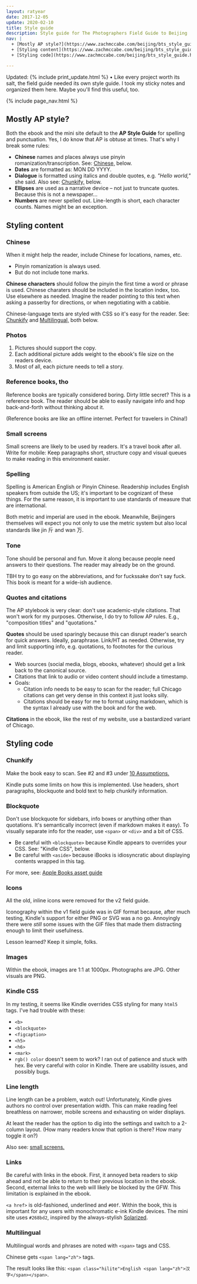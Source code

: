 ```yaml
---
layout: ratyear
date: 2017-12-05
update: 2020-02-10
title: Style guide
description: Style guide for The Photographers Field Guide to Beijing
nav: |
  + [Mostly AP style?](https://www.zachmccabe.com/beijing/bts_style_guide.html#mostly-ap-style)
  + [Styling content](https://www.zachmccabe.com/beijing/bts_style_guide.html#styling-content)
  + [Styling code](https://www.zachmccabe.com/beijing/bts_style_guide.html#styling-code)

---
```



Updated: {% include print_update.html %} • Like every project worth its salt, the field guide needed its own style guide. I took my sticky notes and organized them here. Maybe you'll find this useful, too.



{% include page_nav.html %}



## Mostly AP style?

Both the ebook and the mini site default to the **AP Style Guide** for spelling and punctuation. Yes, I do know that AP is obtuse at times. That's why I break some rules:

* **Chinese** names and places always use pinyin romanization/transcription. See: [Chinese,](https://www.zachmccabe.com/beijing/bts_style_guide.html#chinese) below.
* **Dates** are formatted as: MON DD YYYY.
* **Dialogue** is formatted using italics and double quotes, e.g. _"Hello world,"_ she said. Also see: [Chunkify,](https://www.zachmccabe.com/beijing/bts_style_guide.html#chunkify) below.
* **Ellipses** are used as a narrative device – not just to truncate quotes. Because this is not a newspaper…
* **Numbers** are never spelled out. Line-length is short, each character counts. Names might be an exception.



## Styling content

### Chinese

When it might help the reader, include Chinese for locations, names, etc.
- Pinyin romanization is always used.
- But do not include tone marks.

**Chinese characters** should follow the pinyin the first time a word or phrase is used. Chinese charaters should be included in the location index, too. Use elsewhere as needed. Imagine the reader pointing to this text when asking a passerby for directions, or when negotiating with a cabbie.

Chinese-language texts are styled with CSS so it's easy for the reader. See: [Chunkify](https://www.zachmccabe.com/beijing/bts_style_guide.html#chunkify) and [Multilingual,](https://www.zachmccabe.com/beijing/bts_style_guide.html#multilingual) both below.   



### Photos

1. Pictures should support the copy.
2. Each additional picture adds weight to the ebook's file size on the readers device.
3. Most of all, each picture needs to tell a story.



### Reference books, tho

Reference books are typically considered boring. Dirty little secret? This is a reference book. The reader should be able to easily navigate info and hop back-and-forth without thinking about it.

(Reference books are like an offline internet. Perfect for travelers in China!)



### Small screens

Small screens are likely to be used by readers. It's a travel book after all. Write for mobile: Keep paragraphs short, structure copy and visual queues to make reading in this environment easier.



### Spelling

Spelling is American English or Pinyin Chinese. Readership includes English speakers from outside the US; it's important to be cognizant of these things. For the same reason, it is important to use standards of measure that are international.

Both metric and imperial are used in the ebook. Meanwhile, Beijingers themselves will expect you not only to use the metric system but also local standards like <span class="hilite">jin <span lang="zh">斤</span></span> and <span class="hilite">wan <span lang="zh">万</span></span>.



### Tone

Tone should be personal and fun. Move it along because people need answers to their questions. The reader may already be on the ground.

TBH try to go easy on the abbreviations, and for fuckssake don't say fuck. This book is meant for a wide-ish audience.




### Quotes and citations

The AP stylebook is very clear: don't use academic-style citations. That won't work for my purposes. Otherwise, I do try to follow AP rules. E.g., "composition titles" and "quotations."

**Quotes** should be used sparingly because this can disrupt reader's search for quick answers. Ideally, paraphrase. Link/HT as needed. Otherwise, try and limit supporting info, e.g. quotations, to footnotes for the curious reader.

- Web sources (social media, blogs, ebooks, whatever) should get a link back to the canonical source. 
- Citations that link to audio or video content should include a timestamp.
- Goals:
  + Citation info needs to be easy to scan for the reader; full Chicago citations can get very dense in this context it just looks silly.
  + Citations should be easy for me to format using markdown, which is the syntax I already use with the book and for the web.

**Citations** in the ebook, like the rest of my website, use a bastardized variant of Chicago.



## Styling code

### Chunkify

Make the book easy to scan. See #2 and #3 under [10 Assumptions.](https://www.zachmccabe.com/beijing/bts_10_assumptions.html)

Kindle puts some limits on how this is implemented. Use headers, short paragraphs, blockquote and bold text to help chunkify information.


### Blockquote

Don't use blockquote for sidebars, info boxes or anything other than quotations. It's semantically incorrect (even if markdown makes it easy). To visually separate info for the reader, use `<span>` or `<div>` and a bit of CSS.

- Be careful with `<blockquote>` because Kindle appears to overrides your CSS. See: "Kindle CSS", below.
- Be careful with `<aside>` because iBooks is idiosyncratic about displaying contents wrapped in this tag.

For more, see: [Apple Books asset guide](https://help.apple.com/itc/booksassetguide/)


### Icons

All the old, inline icons were removed for the v2 field guide.

Iconography within the v1 field guide was in GIF format because, after much testing, Kindle's support for either PNG or SVG was a no go. Annoyingly there were _still_ some issues with the GIF files that made them distracting enough to limit their usefulness.

Lesson learned? Keep it simple, folks.


### Images

Within the ebook, images are 1:1 at 1000px. Photographs are JPG. Other visuals are PNG.


### Kindle CSS

In my testing, it seems like Kindle overrides CSS styling for many `html5` tags. I've had trouble with these:

* `<b>`
* `<blockquote>`
* `<figcaption>`
* `<h5>`
* `<h6>`
* `<mark>`
* `rgb() color` doesn't seem to work? I ran out of patience and stuck with hex. Be very careful with color in Kindle. There are usability issues, and possibly bugs.



### Line length

Line length can be a problem, watch out! Unfortunately, Kindle gives authors no control over presentation width. This can make reading feel breathless on narrower, mobile screens and exhausting on wider displays. 

At least the reader has the option to dig into the settings and switch to a 2-column layout. (How many readers know that option is there? How many toggle it on?)

Also see: [small screens.](https://https://www.zachmccabe.com/beijing/bts_style_guide.html#small-screens)




### Links

Be careful with links in the ebook. First, it annoyed beta readers to skip ahead and not be able to return to their previous location in the ebook. Second, external links to the web will likely be blocked by the GFW. This limitation is explained in the ebook.

`<a href>` is old-fashioned, underlined and `#00f`. Within the book, this is important for any users with monochromatic e-ink Kindle devices. The mini site uses `#268bd2`, inspired by the always-stylish [Solarized](http://ethanschoonover.com/solarized).



### Multilingual

Multilingual words and phrases are noted with `<span>` tags and CSS.

Chinese gets `<span lang="zh">` tags.

The result looks like this: `<span class="hilite">English <span lang="zh">汉字</span></span>`.
